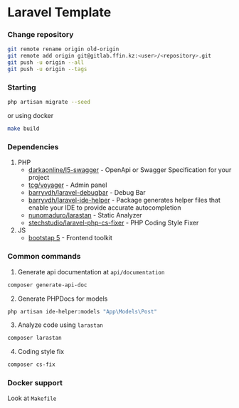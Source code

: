 # Laravel Template

### Change repository
```bash
git remote rename origin old-origin
git remote add origin git@gitlab.ffin.kz:<user>/<repository>.git
git push -u origin --all
git push -u origin --tags
```

### Starting
```bash
php artisan migrate --seed
```
or using docker
```bash
make build
```

### Dependencies
1. PHP
    - [darkaonline/l5-swagger](https://github.com/DarkaOnLine/L5-Swagger) - OpenApi or Swagger Specification for your project
    - [tcg/voyager](https://voyager.devdojo.com/) - Admin panel
    - [barryvdh/laravel-debugbar](https://github.com/barryvdh/laravel-debugbar) - Debug Bar
    - [barryvdh/laravel-ide-helper](https://github.com/barryvdh/laravel-ide-helper) - Package generates helper files that enable your IDE to provide accurate autocompletion
    - [nunomaduro/larastan](https://github.com/nunomaduro/larastan) - Static Analyzer
    - [stechstudio/laravel-php-cs-fixer](https://github.com/stechstudio/Laravel-PHP-CS-Fixer) - PHP Coding Style Fixer
2. JS
    - [bootstap 5](https://getbootstrap.com/) - Frontend toolkit

### Common commands
1. Generate api documentation at `api/documentation`
```bash
composer generate-api-doc
```
2. Generate PHPDocs for models
```bash
php artisan ide-helper:models "App\Models\Post"
```
3. Analyze code using `larastan`
```bash
composer larastan
```
4. Coding style fix 
```bash
composer cs-fix
```
### Docker support
Look at `Makefile`
